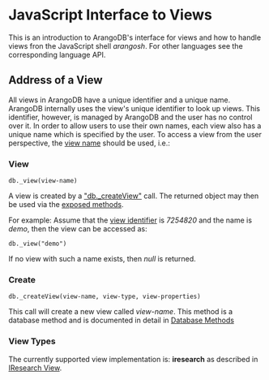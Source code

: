 JavaScript Interface to Views
=============================

This is an introduction to ArangoDB's interface for views and how to handle
views fron the JavaScript shell _arangosh_. For other languages see the
corresponding language API.

Address of a View
-----------------

All views in ArangoDB have a unique identifier and a unique name.
ArangoDB internally uses
the view's unique identifier to look up views. This identifier, however, is
managed by ArangoDB and the user has no control over it. In order to allow users
to use their own names, each view also has a unique name which is specified by
the user. To access a view from the user perspective, the
[view name](../../Appendix/Glossary.md#view-name) should be used, i.e.:

### View
`db._view(view-name)`

A view is created by a ["db._createView"](DatabaseMethods.md) call. The returned
object may then be used via the [exposed methods](ViewMethods.md).

For example: Assume that the
[view identifier](../../Appendix/Glossary.md#view-identifier) is *7254820* and
the name is *demo*, then the view can be accessed as:

    db._view("demo")

If no view with such a name exists, then *null* is returned.

### Create
`db._createView(view-name, view-type, view-properties)`

This call will create a new view called *view-name*. This method is a database
method and is documented in detail in
[Database Methods](DatabaseMethods.md#createView)

### View Types

The currently supported view implementation is: **iresearch** as described in
[IResearch View](../Views/IResearch.md).
